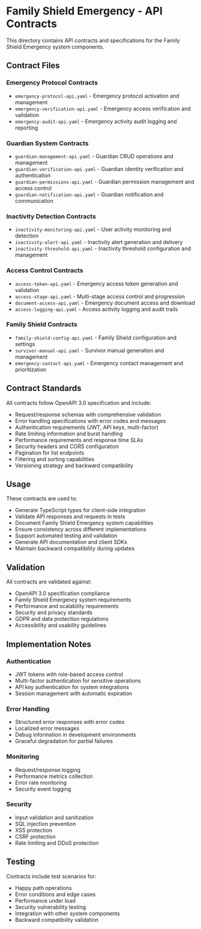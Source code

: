 # Family Shield Emergency - API Contracts

This directory contains API contracts and specifications for the Family Shield Emergency system components.

## Contract Files

### Emergency Protocol Contracts

- `emergency-protocol-api.yaml` - Emergency protocol activation and management
- `emergency-verification-api.yaml` - Emergency access verification and validation
- `emergency-audit-api.yaml` - Emergency activity audit logging and reporting

### Guardian System Contracts

- `guardian-management-api.yaml` - Guardian CRUD operations and management
- `guardian-verification-api.yaml` - Guardian identity verification and authentication
- `guardian-permissions-api.yaml` - Guardian permission management and access control
- `guardian-notification-api.yaml` - Guardian notification and communication

### Inactivity Detection Contracts

- `inactivity-monitoring-api.yaml` - User activity monitoring and detection
- `inactivity-alert-api.yaml` - Inactivity alert generation and delivery
- `inactivity-threshold-api.yaml` - Inactivity threshold configuration and management

### Access Control Contracts

- `access-token-api.yaml` - Emergency access token generation and validation
- `access-stage-api.yaml` - Multi-stage access control and progression
- `document-access-api.yaml` - Emergency document access and download
- `access-logging-api.yaml` - Access activity logging and audit trails

### Family Shield Contracts

- `family-shield-config-api.yaml` - Family Shield configuration and settings
- `survivor-manual-api.yaml` - Survivor manual generation and management
- `emergency-contact-api.yaml` - Emergency contact management and prioritization

## Contract Standards

All contracts follow OpenAPI 3.0 specification and include:

- Request/response schemas with comprehensive validation
- Error handling specifications with error codes and messages
- Authentication requirements (JWT, API keys, multi-factor)
- Rate limiting information and burst handling
- Performance requirements and response time SLAs
- Security headers and CORS configuration
- Pagination for list endpoints
- Filtering and sorting capabilities
- Versioning strategy and backward compatibility

## Usage

These contracts are used to:

- Generate TypeScript types for client-side integration
- Validate API responses and requests in tests
- Document Family Shield Emergency system capabilities
- Ensure consistency across different implementations
- Support automated testing and validation
- Generate API documentation and client SDKs
- Maintain backward compatibility during updates

## Validation

All contracts are validated against:

- OpenAPI 3.0 specification compliance
- Family Shield Emergency system requirements
- Performance and scalability requirements
- Security and privacy standards
- GDPR and data protection regulations
- Accessibility and usability guidelines

## Implementation Notes

### Authentication

- JWT tokens with role-based access control
- Multi-factor authentication for sensitive operations
- API key authentication for system integrations
- Session management with automatic expiration

### Error Handling

- Structured error responses with error codes
- Localized error messages
- Debug information in development environments
- Graceful degradation for partial failures

### Monitoring

- Request/response logging
- Performance metrics collection
- Error rate monitoring
- Security event logging

### Security

- Input validation and sanitization
- SQL injection prevention
- XSS protection
- CSRF protection
- Rate limiting and DDoS protection

## Testing

Contracts include test scenarios for:

- Happy path operations
- Error conditions and edge cases
- Performance under load
- Security vulnerability testing
- Integration with other system components
- Backward compatibility validation
